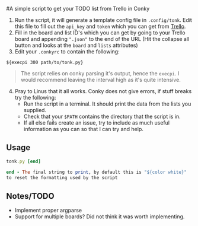 #A simple script to get your TODO list from Trello in Conky
1. Run the script, it will generate a template config file in `.config/tonk`. Edit this file to fill out the `api_key` and `token` which you can get from [Trello](https://trello.com/app-key).
2. Fill in the board and list ID's which you can get by going to your Trello board and appending `".json"` to the end of the URL (Hit the collapse all button and looks at the `board` and `lists` attributes)
3. Edit your `.conkyrc` to contain the following:
```
${execpi 300 path/to/tonk.py}
```
> The script relies on conky parsing it's output, hence the `execpi`. I would recommend leaving the interval high as it's quite intensive.
4. Pray to Linus that it all works. Conky does not give errors, if stuff breaks try the following:
   * Run the script in a terminal. It should print the data from the lists you supplied.
   * Check that your `$PATH` contains the directory that the script is in.
   * If all else fails create an issue, try to include as much useful information as you can so that I can try and help.
## Usage
```ruby
tonk.py [end]

end - The final string to print, by default this is "${color white}"
to reset the formatting used by the script
```
## Notes/TODO

* Implement proper argparse
* Support for multiple boards? Did not think it was worth implementing.